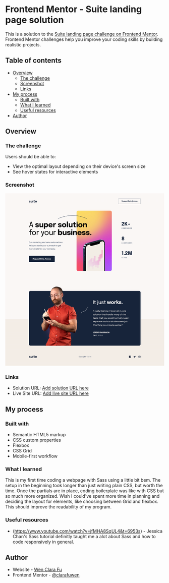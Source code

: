 # Frontend Mentor - Suite landing page solution

This is a solution to the [Suite landing page challenge on Frontend Mentor](https://www.frontendmentor.io/challenges/suite-landing-page-tj_eaU-Ra). Frontend Mentor challenges help you improve your coding skills by building realistic projects.

## Table of contents

- [Overview](#overview)
  - [The challenge](#the-challenge)
  - [Screenshot](#screenshot)
  - [Links](#links)
- [My process](#my-process)
  - [Built with](#built-with)
  - [What I learned](#what-i-learned)
  - [Useful resources](#useful-resources)
- [Author](#author)

## Overview

### The challenge

Users should be able to:

- View the optimal layout depending on their device's screen size
- See hover states for interactive elements

### Screenshot

![screenshot-desktop](https://github.com/clarafuwen/FM_Projects/blob/189b9ea5df96113f9c8c02abdef1890e16f88362/suite-landing-page/screencapture-desktop.png)

### Links

- Solution URL: [Add solution URL here](https://github.com/clarafuwen/FM_Projects/tree/main/suite-landing-page)
- Live Site URL: [Add live site URL here](https://startling-taffy-b8296f.netlify.app/)

## My process

### Built with

- Semantic HTML5 markup
- CSS custom properties
- Flexbox
- CSS Grid
- Mobile-first workflow

### What I learned

This is my first time coding a webpage with Sass using a little bit bem. The setup in the beginning took longer than just writing plain CSS, but worth the time. Once the partials are in place, coding boilerplate was like with CSS but so much more organized. Wish I could've spent more time in planning and deciding the layout for elements, like choosing between Grid and flexbox. This should improve the readability of my program.

### Useful resources

- (https://www.youtube.com/watch?v=jfMHA8SqUL4&t=6953s) - Jessica Chan's Sass tutorial definitly taught me a alot about Sass and how to code responsively in general.

## Author

- Website - [Wen Clara Fu](https://github.com/clarafuwen/FM_Projects)
- Frontend Mentor - [@clarafuwen](https://www.frontendmentor.io/profile/clarafuwen)

